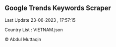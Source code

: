 

## Google Trends Keywords Scraper 
 
Last Update 23-06-2023 , 17:57:15

Country List :
VIETNAM.json



© Abdul Muttaqin 
